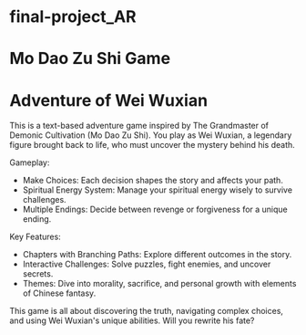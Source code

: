 # final-project_AR

# Mo Dao Zu Shi Game
# Adventure of Wei Wuxian

This is a text-based adventure game inspired by The Grandmaster of Demonic Cultivation (Mo Dao Zu Shi). You play as Wei Wuxian, a legendary figure brought back to life, who must uncover the mystery behind his death.

Gameplay:
- Make Choices: Each decision shapes the story and affects your path.
- Spiritual Energy System: Manage your spiritual energy wisely to survive challenges.
- Multiple Endings: Decide between revenge or forgiveness for a unique ending.
  
Key Features:
- Chapters with Branching Paths: Explore different outcomes in the story.
- Interactive Challenges: Solve puzzles, fight enemies, and uncover secrets.
- Themes: Dive into morality, sacrifice, and personal growth with elements of Chinese fantasy.
  
This game is all about discovering the truth, navigating complex choices, and using Wei Wuxian's unique abilities. Will you rewrite his fate?


